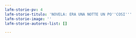 ```yaml
---
lafm-storie-pv: 4
lafm-storie-titulo: 'NOVELA: ERA UNA NOTTE UN PO''COSI'''
lafm-storie-image: ''
lafm-storie-autores-list: []

---
```

